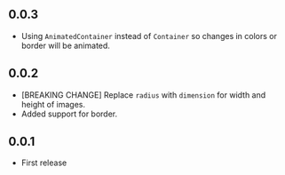 ## 0.0.3
- Using `AnimatedContainer` instead of `Container` so changes in colors or border will be animated.

## 0.0.2
- [BREAKING CHANGE] Replace `radius` with `dimension` for width and height of images.
- Added support for border.

## 0.0.1

- First release
